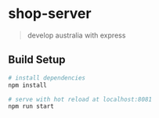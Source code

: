 # shop-server

> develop australia with express

## Build Setup

``` bash
# install dependencies
npm install

# serve with hot reload at localhost:8081
npm run start


